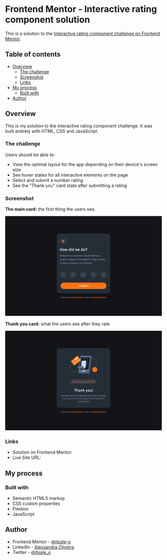 # Frontend Mentor - Interactive rating component solution

This is a solution to the [Interactive rating component challenge on Frontend Mentor](https://www.frontendmentor.io/challenges/interactive-rating-component-koxpeBUmI). 

## Table of contents

- [Overview](#overview)
  - [The challenge](#the-challenge)
  - [Screenshot](#screenshot)
  - [Links](#links)
- [My process](#my-process)
  - [Built with](#built-with)
- [Author](#author)
  
## Overview

This is my solution to the interactive rating component challenge. It was built entirely with HTML, CSS and JavaScript.

### The challenge

Users should be able to:

- View the optimal layout for the app depending on their device's screen size
- See hover states for all interactive elements on the page
- Select and submit a number rating
- See the "Thank you" card state after submitting a rating

### Screenshot

**The main card:** the first thing the users see.

<div align="center">

![](images/solution.png)

</div>

**Thank you card:** what the users see after they rate

<div align="center">

![](images/solution-ty-card.png)

</div>

### Links

- Solution on Frontend Mentor: 
- Live Site URL: 

## My process

### Built with

- Semantic HTML5 markup
- CSS custom properties
- Flexbox
- JavaScript

## Author

- Frontend Mentor - [@itsale-o](https://www.frontendmentor.io/profile/itsale-o)
- LinkedIn - [Alessandra Oliveira](https://www.linkedin.com/in/alessandra-santos-oliveira/)
- Twitter - [@itsale_o](https://twitter.com/itsale_o)

